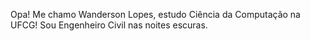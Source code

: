 Opa! Me chamo Wanderson Lopes, estudo Ciência da Computação na UFCG! Sou Engenheiro Civil nas noites escuras.


